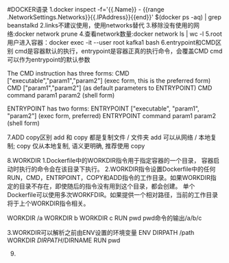 #DOCKER语录
1.docker inspect -f='{{.Name}} - {{range .NetworkSettings.Networks}}{{.IPAddress}}{{end}}' $(docker ps -aq) | grep beanstalkd
2.links不建议使用，使用networks替代
3.移除没有使用的网络:docker network prune
4.查看network数量:docker network ls | wc -l
5.root用户进入容器：docker exec -it --user root kafka1 bash
6.entrypoint和CMD区别
cmd是容器默认的执行，entrypoint是容器正真的执行命令，会覆盖CMD
cmd可以作为entrypoint的默认参数

The CMD instruction has three forms:
CMD ["executable","param1","param2"] (exec form, this is the preferred form)
CMD ["param1","param2"] (as default parameters to ENTRYPOINT)
CMD command param1 param2 (shell form)

ENTRYPOINT has two forms:
ENTRYPOINT ["executable", "param1", "param2"] (exec form, preferred)
ENTRYPOINT command param1 param2 (shell form)

7.ADD copy区别
add 和 copy 都是复制文件 / 文件夹
add 可以从网络 / 本地复制; copy 仅从本地复制, 语义更明确, 推荐使用 copy

8.WORKDIR
1.Dockerfile中的WORKDIR指令用于指定容器的一个目录， 容器启动时执行的命令会在该目录下执行。
2.WORKDIR指令设置Dockerfile中的任何RUN，CMD，ENTRPOINT，COPY和ADD指令的工作目录。如果WORKDIR指 定的目录不存在，即使随后的指令没有用到这个目录，都会创建。
单个Dockerfile可以使用多次WORKFDIR。如果提供一个相对路径，当前的工作目录将于上个WORKDIR指令相关。
    
WORKDIR /a
WORKDIR b
WORKDIR c
RUN pwd
pwd命令的输出/a/b/c

3.WORKDIR可以解析之前由ENV设置的环境变量
ENV DIRPATH /path
WORKDIR $DIRPATH/$DIRNAME
RUN pwd

9.